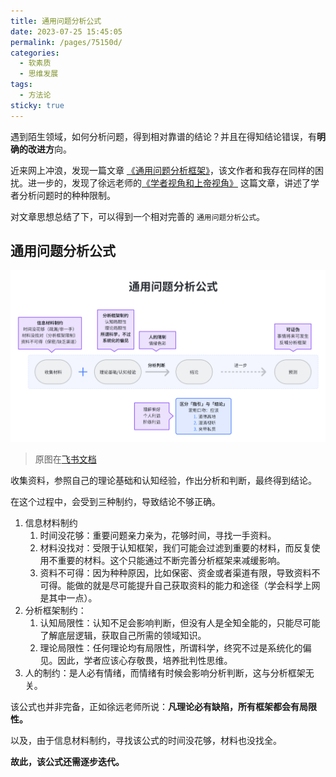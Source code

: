 ```yaml
---
title: 通用问题分析公式
date: 2023-07-25 15:45:05
permalink: /pages/75150d/
categories: 
  - 软素质
  - 思维发展
tags: 
  - 方法论
sticky: true
---
```


遇到陌生领域，如何分析问题，得到相对靠谱的结论？并且在得知结论错误，有**明确的改进方**向。

近来网上冲浪，发现一篇文章 [《通用问题分析框架》](https://wudashan.com/2021/06/26/problem-analysis-frame/)，该文作者和我存在同样的困扰。进一步的，发现了徐远老师的[《学者视角和上帝视角》](https://xuyuan.blog.caixin.com/archives/247238) 这篇文章，讲述了学者分析问题时的种种限制。

对文章思想总结了下，可以得到一个相对完善的 `通用问题分析公式`。

<!-- more -->

## 通用问题分析公式

![Alt text](../../@assets/img/image-22.png)

> 原图在[飞书文档](https://itoutiao.feishu.cn/docx/P3XfdJeYdo3M7yx04CkcP40QnIF)

收集资料，参照自己的理论基础和认知经验，作出分析和判断，最终得到结论。

在这个过程中，会受到三种制约，导致结论不够正确。
1. 信息材料制约
   1. 时间没花够：重要问题亲力亲为，花够时间，寻找一手资料。
   2. 材料没找对：受限于认知框架，我们可能会过滤到重要的材料，而反复使用不重要的材料。这个只能通过不断完善分析框架来减缓影响。
   3. 资料不可得：因为种种原因，比如保密、资金或者渠道有限，导致资料不可得。能做的就是尽可能提升自己获取资料的能力和途径（学会科学上网是其中一点）。
2. 分析框架制约：
   1. 认知局限性：认知不足会影响判断，但没有人是全知全能的，只能尽可能了解底层逻辑，获取自己所需的领域知识。
   2. 理论局限性：任何理论均有局限性，所谓科学，终究不过是系统化的偏见。因此，学者应该心存敬畏，培养批判性思维。
3. 人的制约：是人必有情绪，而情绪有时候会影响分析判断，这与分析框架无关。

该公式也并非完备，正如徐远老师所说：**凡理论必有缺陷，所有框架都会有局限性。**

以及，由于信息材料制约，寻找该公式的时间没花够，材料也没找全。

**故此，该公式还需逐步迭代。**
